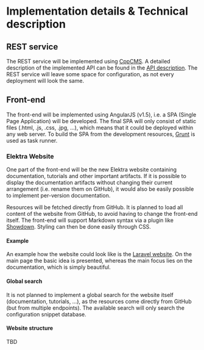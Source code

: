 # Implementation details & Technical description

## REST service

The REST service will be implemented using [CppCMS](http://cppcms.com/wikipp/en/page/main). A detailed description of the implemented API can be found in the [API description](api-description.apib). The REST service will leave some space for configuration, as not every deployment will look the same.

## Front-end

The front-end will be implemented using AngularJS (v1.5), i.e. a SPA (Single Page Application) will be developed. The final SPA will only consist of static files (.html, .js, .css, .jpg, ...), which means that it could be deployed within any web server. To build the SPA from the development resources, [Grunt](http://gruntjs.com/) is used as task runner.

### Elektra Website

One part of the front-end will be the new Elektra website containing documentation, tutorials and other important artifacts. If it is possible to display the documentation artifacts without changing their current arrangement (i.e. rename them on GitHub), it would also be easily possible to implement per-version documentation.

Resources will be fetched directly from GitHub. It is planned to load all content of the website from GitHub, to avoid having to change the front-end itself. The front-end will support Markdown syntax via a plugin like [Showdown](https://github.com/showdownjs/showdown). Styling can then be done easily through CSS.

#### Example

An example how the website could look like is the [Laravel website](https://laravel.com/). On the main page the basic idea is presented, whereas the main focus lies on the documentation, which is simply beautiful.

#### Global search

It is not planned to implement a global search for the website itself (documentation, tutorials, ...), as the resources come directly from GitHub (but from multiple endpoints). The available search will only search the configuration snippet database.

#### Website structure

TBD
